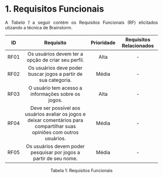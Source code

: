 # 1. Requisitos Funcionais

<p align="justify">A <i>Tabela 1</i> a seguir contém os Requisitos Funcionais (RF) elicitados utizando a técnica de Brainstorm.</p>

| ID   |                                 Requisito                                 | Prioridade | Requisitos Relacionados |
| :--: | :-----------------------------------------------------------------------: | :--------: | :---------: |
| RF01 | Os usuários devem ter a opção de criar seu perfil.  |    Alta        |     -        |
| RF02 | Os usuários deve poder buscar jogos a partir de sua categoria.|      Média      | - |
| RF03 | O usuário tem acesso a informações sobre os jogos.              |      Alta      |     -       |
| RF04 | Deve ser possível aos usuários avaliar os jogos e deixar comentários para compartilhar suas opiniões com outros usuários. | Média | - |
| RF05 | Os usuários devem poder pesquisar por jogos a partir de seu nome. |     Média    |    -    |



<div style="text-align: center">
<p>Tabela 1: Requisitos Funcionais</p>
</div>

